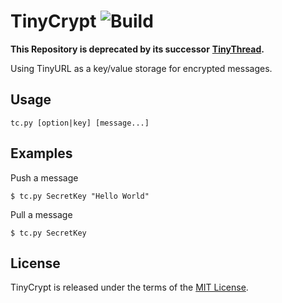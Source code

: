 # TinyCrypt ![Build](https://travis-ci.org/cuhsat/tinycrypt.svg)

**This Repository is deprecated by its successor**
**[TinyThread](https://github.com/cuhsat/tinythread).**

Using TinyURL as a key/value storage for encrypted messages.

## Usage
```
tc.py [option|key] [message...]
```

## Examples
Push a message
```
$ tc.py SecretKey "Hello World"
```
Pull a message
```
$ tc.py SecretKey
```

## License
TinyCrypt is released under the terms of the [MIT License](LICENSE).
